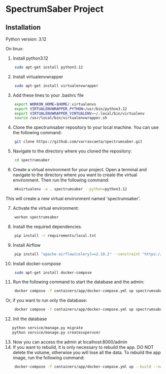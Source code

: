 # SpectrumSaber Project

## Installation

Python version: 3.12

On linux:
1. Install python3.12
```bash
    sudo apt-get install python3.12
```
2. Install virtualenvwrapper
```bash
    sudo apt-get install virtualenvwrapper
```
3. Add these lines to your .bashrc file
```bash
    export WORKON_HOME=$HOME/.virtualenvs
    export VIRTUALENVWRAPPER_PYTHON=/usr/bin/python3.12
    export VIRTUALENVWRAPPER_VIRTUALENV=~/.local/bin/virtualenv
    source /usr/local/bin/virtualenvwrapper.sh
```
4. Clone the spectrumsaber repository to your local machine. You can use the following command:
```bash
    git clone https://github.com/varrascaeta/spectrumsaber.git
```
5. Navigate to the directory where you cloned the repository:
```bash
    cd spectrumsaber
```
6. Create a virtual environment for your project. Open a terminal and navigate to the directory where you want to create the virtual environment. Then run the following command:
```bash
    mkvirtualenv -a . spectrumsaber --python=python3.12 
```

This will create a new virtual environment named 'spectrumsaber'.

7. Activate the virtual environment:
```bash
    workon spectrumsaber
```
8. Install the required dependencies.
```bash
    pip install -r requirements/local.txt
```
9. Install Airflow
```bash
    pip install "apache-airflow[celery]==2.10.2" --constraint "https://raw.githubusercontent.com/apache/airflow/constraints-2.10.2/constraints-3.8.txt"
```
10. Install docker-compose
```bash
    sudo apt-get install docker-compose
```
11. Run the following command to start the database and the admin:
```bash
    docker compose -f containers/app/docker-compose.yml up spectrumsaber
```
Or, if you want to run only the database:
```bash
    docker compose -f containers/app/docker-compose.yml up spectrumsaber-docker-db
```
12. Init the database
```bash
   python service/manage.py migrate
   python service/manage.py createsuperuser
```
13. Now you can access the admin at localhost:8000/admin
14. If you want to rebuild, it is only necessary to rebuild the app. DO NOT delete the volume, otherwise you will lose all the data. To rebuild the app image, run the following command:
```bash
    docker-compose -f containers/app/docker-compose.yml up --build --no-deps spectrumsaber
```
